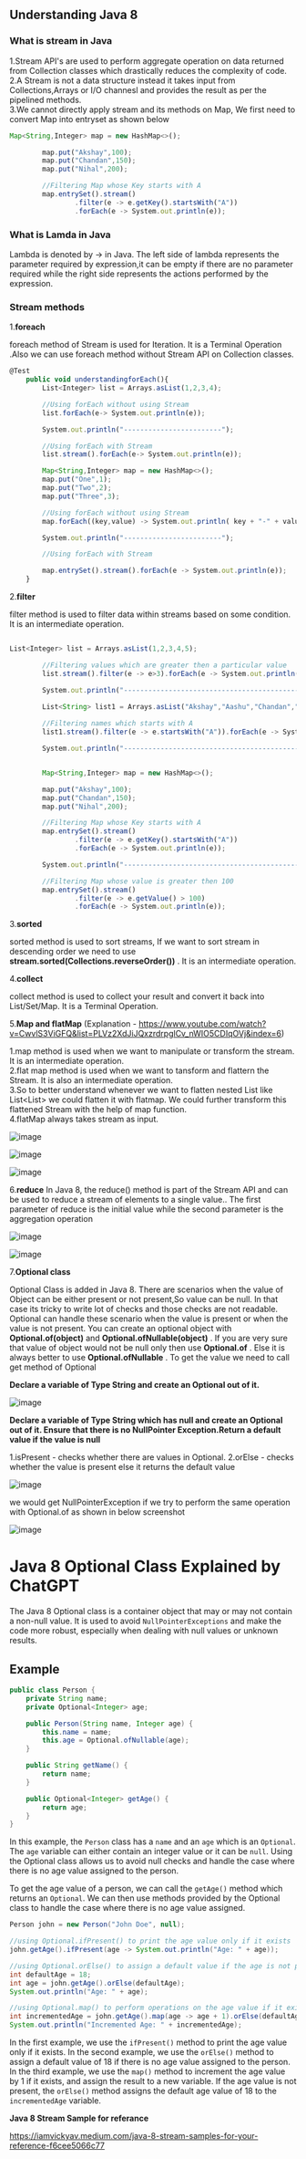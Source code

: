 
## Understanding Java 8

### What is stream in Java

1.Stream API's are used to perform aggregate operation on data returned from Collection classes which drastically reduces the complexity of code.</br>
2.A Stream is not a data structure instead it takes input from Collections,Arrays or I/O channesl and provides the result as per the pipelined methods.</br>
3.We cannot directly apply stream and its methods on Map, We first need to convert Map into entryset as shown below

```js
Map<String,Integer> map = new HashMap<>();

        map.put("Akshay",100);
        map.put("Chandan",150);
        map.put("Nihal",200);

        //Filtering Map whose Key starts with A
        map.entrySet().stream()
                .filter(e -> e.getKey().startsWith("A"))
                .forEach(e -> System.out.println(e));

```

### What is Lamda in Java

Lambda is denoted by -> in Java. The left side of lambda represents the parameter required by expression,it can be empty if there are no parameter required while the right side represents the actions performed by the expression.

### Stream methods

1.**foreach**

foreach method of Stream is used for Iteration. It is a Terminal Operation  .Also we can use foreach method without Stream API on Collection classes. 

```js
@Test
    public void understandingforEach(){
        List<Integer> list = Arrays.asList(1,2,3,4);

        //Using forEach without using Stream
        list.forEach(e-> System.out.println(e));

        System.out.println("------------------------");

        //Using forEach with Stream
        list.stream().forEach(e-> System.out.println(e));

        Map<String,Integer> map = new HashMap<>();
        map.put("One",1);
        map.put("Two",2);
        map.put("Three",3);

        //Using forEach without using Stream
        map.forEach((key,value) -> System.out.println( key + "-" + value ));

        System.out.println("------------------------");

        //Using forEach with Stream

        map.entrySet().stream().forEach(e -> System.out.println(e));
    }

```

2.**filter**

filter method is used to filter data within streams based on some condition. It is an intermediate operation.

```js

List<Integer> list = Arrays.asList(1,2,3,4,5);

        //Filtering values which are greater then a particular value
        list.stream().filter(e -> e>3).forEach(e -> System.out.println(e));

        System.out.println("---------------------------------------------");

        List<String> list1 = Arrays.asList("Akshay","Aashu","Chandan","anurag");
        
        //Filtering names which starts with A
        list1.stream().filter(e -> e.startsWith("A")).forEach(e -> System.out.println(e));

        System.out.println("---------------------------------------------");


        Map<String,Integer> map = new HashMap<>();

        map.put("Akshay",100);
        map.put("Chandan",150);
        map.put("Nihal",200);

        //Filtering Map whose Key starts with A
        map.entrySet().stream()
                .filter(e -> e.getKey().startsWith("A"))
                .forEach(e -> System.out.println(e));

        System.out.println("---------------------------------------------");

        //Filtering Map whose value is greater then 100
        map.entrySet().stream()
                .filter(e -> e.getValue() > 100)
                .forEach(e -> System.out.println(e));


```

3.**sorted**

sorted method is used to sort streams, If we want to sort stream in descending order we need to use **stream.sorted(Collections.reverseOrder())** . It is an intermediate operation.

4.**collect**

collect method is used to collect your result and convert it back into List/Set/Map. It is a Terminal Operation.

5.**Map and flatMap** (Explanation - https://www.youtube.com/watch?v=CwvlS3ViGFQ&list=PLVz2XdJiJQxzrdrpglCv_nWIO5CDIqOVj&index=6)

1.map method is used when we want to manipulate or transform the stream. It is an intermediate operation.</br>
2.flat map method is used when we want to tansform and flattern the Stream. It is also an intermediate operation. </br>
3.So to better understand whenever we want to flatten nested List like List<List<String>> we could flatten it with flatmap. We could further transform this
flattened Stream with the help of map function. </br>
4.flatMap always takes stream as input.       

![image](https://user-images.githubusercontent.com/52998083/212278202-399b0925-47f6-4858-9faa-70e791fa27ef.png)

![image](https://user-images.githubusercontent.com/52998083/212280291-0409d9e7-9c61-4501-9861-346fc29cb470.png)

![image](https://user-images.githubusercontent.com/52998083/212285165-1b9b6cba-edb5-4b47-b8b1-445369f88f8d.png)


6.**reduce**
In Java 8, the reduce() method is part of the Stream API and can be used to reduce a stream of elements to a single value.. The first parameter of reduce is the initial value while the second parameter is the aggregation operation 

![image](https://user-images.githubusercontent.com/52998083/212305999-cfbd24b1-d345-4e2f-bddf-2b066518f870.png)

![image](https://user-images.githubusercontent.com/52998083/212311755-6fa02727-ed34-4fce-af2d-ad01928db9c1.png)

7.**Optional class**

Optional Class is added in Java 8. There are scenarios when the value of Object can be either present or not present,So value can be null. In that case its tricky to write lot of checks and those checks are not readable. Optional can handle these scenario when the value is present or when the value is not present. You can create an optional object with **Optional.of(object)** and **Optional.ofNullable(object)** . If you are very sure that value of object would not be null only then use **Optional.of** . Else it is always better to use **Optional.ofNullable** . To get the value we need to call get method of Optional


**Declare a variable of Type String and create an Optional out of it.**

![image](https://user-images.githubusercontent.com/52998083/212684551-7623349d-bc52-47d0-b111-d3dfc8e65f19.png)

**Declare a variable of Type String which has null and create an Optional out of it. Ensure that there is no NullPointer Exception.Return a default value if
 the value is null**

1.isPresent - checks whether there are values in Optional.
2.orElse - checks whether the value is present else it returns the default value

![image](https://user-images.githubusercontent.com/52998083/212687868-cd3edfe6-3105-40ae-b110-51cb52bd702a.png)

we would get NullPointerException if we try to perform the same operation with Optional.of as shown in below screenshot

![image](https://user-images.githubusercontent.com/52998083/212688351-ad208c75-7ec7-4459-9222-650e1f785329.png)


# Java 8 Optional Class Explained by ChatGPT

The Java 8 Optional class is a container object that may or may not contain a non-null value. It is used to avoid `NullPointerExceptions` and make the code more robust, especially when dealing with null values or unknown results.

## Example

```java
public class Person {
    private String name;
    private Optional<Integer> age;

    public Person(String name, Integer age) {
        this.name = name;
        this.age = Optional.ofNullable(age);
    }

    public String getName() {
        return name;
    }

    public Optional<Integer> getAge() {
        return age;
    }
}
```

In this example, the `Person` class has a `name` and an `age` which is an `Optional`. The `age` variable can either contain an integer value or it can be `null`. Using the Optional class allows us to avoid null checks and handle the case where there is no age value assigned to the person.

To get the age value of a person, we can call the `getAge()` method which returns an `Optional`. We can then use methods provided by the Optional class to handle the case where there is no age value assigned.

```java
Person john = new Person("John Doe", null);

//using Optional.ifPresent() to print the age value only if it exists
john.getAge().ifPresent(age -> System.out.println("Age: " + age));

//using Optional.orElse() to assign a default value if the age is not present
int defaultAge = 18;
int age = john.getAge().orElse(defaultAge);
System.out.println("Age: " + age);

//using Optional.map() to perform operations on the age value if it exists
int incrementedAge = john.getAge().map(age -> age + 1).orElse(defaultAge);
System.out.println("Incremented Age: " + incrementedAge);
```

In the first example, we use the `ifPresent()` method to print the age value only if it exists. In the second example, we use the `orElse()` method to assign a default value of 18 if there is no age value assigned to the person. In the third example, we use the `map()` method to increment the age value by 1 if it exists, and assign the result to a new variable. If the age value is not present, the `orElse()` method assigns the default age value of 18 to the `incrementedAge` variable.


**Java 8 Stream Sample for referance**

https://iamvickyav.medium.com/java-8-stream-samples-for-your-reference-f6cee5066c77




















